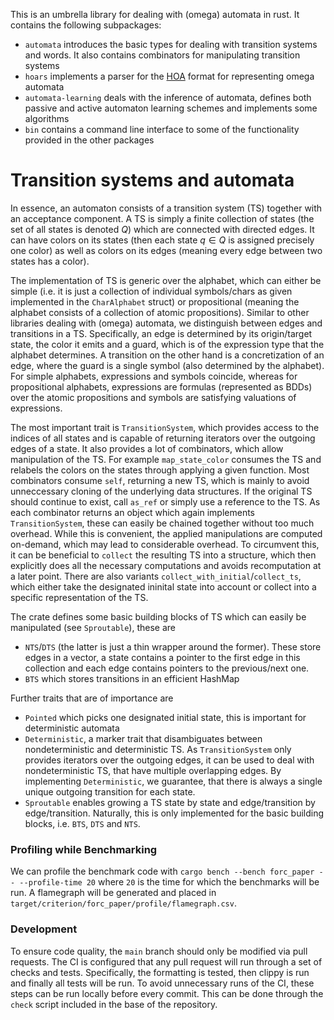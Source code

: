 This is an umbrella library for dealing with (omega) automata in rust. It contains the following subpackages:
- `automata` introduces the basic types for dealing with transition systems and words. It also contains combinators for manipulating transition systems
- `hoars` implements a parser for the [HOA](https://adl.github.io/hoaf/) format for representing omega automata
- `automata-learning` deals with the inference of automata, defines both passive and active automaton learning schemes and implements some algorithms
- `bin` contains a command line interface to some of the functionality provided in the other packages

# Transition systems and automata
In essence, an automaton consists of a transition system (TS) together with an acceptance component. A TS is simply a finite collection of states (the set of all states is denoted $Q$) which are connected with directed edges. It can have colors on its states (then each state $q \in Q$ is assigned precisely one color) as well as colors on its edges (meaning every edge between two states has a color).

The implementation of TS is generic over the alphabet, which can either be simple (i.e. it is just a collection of individual symbols/chars as given implemented in the `CharAlphabet` struct) or propositional (meaning the alphabet consists of a collection of atomic propositions). Similar to other libraries dealing with (omega) automata, we distinguish between edges and transitions in a TS. Specifically, an edge is determined by its origin/target state, the color it emits and a guard, which is of the expression type that the alphabet determines. A transition on the other hand is a concretization of an edge, where the guard is a single symbol (also determined by the alphabet). For simple alphabets, expressions and symbols coincide, whereas for propositional alphabets, expressions are formulas (represented as BDDs) over the atomic propositions and symbols are satisfying valuations of expressions.

The most important trait is `TransitionSystem`, which provides access to the indices of all states and is capable of returning iterators over the outgoing edges of a state. It also provides a lot of combinators, which allow manipulation of the TS. For example `map_state_color` consumes the TS and relabels the colors on the states through applying a given function. Most combinators consume `self`, returning a new TS, which is mainly to avoid unneccessary cloning of the underlying data structures. If the original TS should continue to exist, call `as_ref` or simply use a reference to the TS.
As each combinator returns an object which again implements `TransitionSystem`, these can easily be chained together without too much overhead. While this is convenient, the applied manipulations are computed on-demand, which may lead to considerable overhead. To circumvent this, it can be beneficial to `collect` the resulting TS into a structure, which then explicitly does all the necessary computations and avoids recomputation at a later point. There are also variants `collect_with_initial`/`collect_ts`, which either take the designated ininital state into account or collect into a specific representation of the TS.

The crate defines some basic building blocks of TS which can easily be manipulated (see `Sproutable`), these are
- `NTS`/`DTS` (the latter is just a thin wrapper around the former). These store edges in a vector, a state contains a pointer to the first edge in this collection and each edge contains pointers to the previous/next one.
- `BTS` which stores transitions in an efficient HashMap

Further traits that are of importance are
- `Pointed` which picks one designated initial state, this is important for deterministic automata
- `Deterministic`, a marker trait that disambiguates between nondeterministic and deterministic TS. As `TransitionSystem` only provides iterators over the outgoing edges, it can be used to deal with nondeterministic TS, that have multiple overlapping edges. By implementing `Deterministic`, we guarantee, that there is always a single unique outgoing transition for each state.
- `Sproutable` enables growing a TS state by state and edge/transition by edge/transition. Naturally, this is only implemented for the basic building blocks, i.e. `BTS`, `DTS` and `NTS`.

### Profiling while Benchmarking
We can profile the benchmark code with `cargo bench --bench forc_paper -- --profile-time 20` where `20` is the time for which the benchmarks will be run. A flamegraph will be generated and placed in `target/criterion/forc_paper/profile/flamegraph.csv`.


### Development
To ensure code quality, the `main` branch should only be modified via pull requests.
The CI is configured that any pull request will run through a set of checks and tests.
Specifically, the formatting is tested, then clippy is run and finally all tests will be run.
To avoid unnecessary runs of the CI, these steps can be run locally before every commit.
This can be done through the `check` script included in the base of the repository.